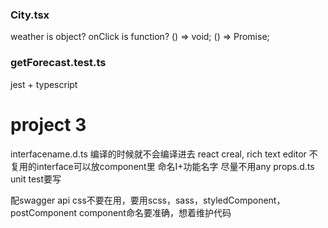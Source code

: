### City.tsx
weather is object? 
onClick is function? () => void; () => Promise<any>;

### getForecast.test.ts
jest + typescript

# project 3
interfacename.d.ts
编译的时候就不会编译进去
react creal, rich text editor
不复用的interface可以放component里
命名I+功能名字
尽量不用any
props.d.ts
unit test要写

配swagger api
css不要在用，要用scss，sass，styledComponent，postComponent
component命名要准确，想着维护代码